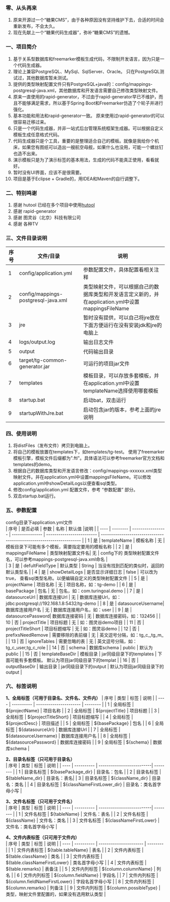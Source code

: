 ### 零、从头再来
1. 原来开源过一个“糖果CMS”，由于各种原因没有坚持维护下去，合适的时间会重新发布，不会太久。
1. 现在先献上一个“糖果代码生成器”，弥补“糖果CMS”的遗憾。

### 一、项目简介
1. 基于关系型数据库和freemarker模板生成代码，不限制开发语言，因为只是一个代码生成器。
1. 理论上兼容PostgreSQL、MySql、SqlServer、Oracle。 只在PostgreSQL测试过，其他数据库暂未测试。
1. 提供的类型映射配置文件只有PostgreSQL+java的：config/mappings-postgresql-java.xml，其他数据库和开发语言需要自己修改类型映射文件。
1. 原来一直使用的rapid-generator，不过由于rapid-generator早已不维护，而且不能够满足需求，所以基于Spring Boot和Freemarker仿造了个轮子并进行强化。    
1. 基本功能和用法和rapid-generator一致。 原来使用过rapid-generator的可以很容易迁移过来。
1. 只是一个代码生成器，并非一站式后台管理系统框架生成器。可以根据自定义模板生成任意格式代码。
1. 代码生成器只是个工具，重要的是整理适合自己的模板。就像是我给你个机床，如果您有图纸可以造出一艘航空母舰，如果什么也没用，可能一个螺丝钉也造不出来。
1. 演示模板只是为了演示标签的基本用法，生成的代码不能真正使用，看看就好。
1. 暂时没有UI界面，应该不是很需要。
1. 项目是基于Eclipse + Gradle的，用IDEA和Maven的自行调整下。

### 二、特别鸣谢
1. 感谢 hutool 已经在多个项目中使用[hutool](https://hutool.cn/) 
1. 感谢 rapid-generator   
1. 感谢 图灵谷（北京）科技有限公司  
1. 感谢 各种TV

### 三、文件目录说明
| 序号 | 文件/目录                            | 说明                                                                                           |
| ---- | ----------------------------------- | --------------------------------------------------------------------------------------------- |                                                                   
| 1    | config/application.yml              | 参数配置文件，具体配置看相关注释                                                                  |
| 2    | config/mappings-postgresql-java.xml | 类型映射文件，可以根据自己的数据库类型和开发语言定义新的，并在application.yml中设置mappingsFileName    |
| 3    | jre                                 | 暂时没有提供，可以自己将jre放在下面方便运行在没有安装jdk和jre的电脑上                                 |
| 4    | logs/output.log                     | 输出日志文件                                                                                    |
| 5    | output                              | 代码输出目录                                                                                    |
| 6    | target/tg-common-generator.jar      | 可运行的项目jar文件                                                                              |
| 7    | templates                           | 模板目录，可以存放多套模板，并在application.yml中设置templateName选择使用哪套模板                     |
| 8    | startup.bat                         | 启动bat，双击运行                                                                                |
| 9    | startupWithJre.bat                  | 启动包含jar的版本，参考上面的jre说明                                                               |

### 四、使用说明  
1. 将distFiles（发布文件）拷贝到电脑上。
1. 将自己的模板放置在templates下，如templates/tg-test。 使用了freemarker模板引擎，模板文件后缀都为".ftl"。具体语法可以参考freemarker官方文档和 templates的demo。  
1. 根据自己的数据库类型和开发语言修改：config/mappings-xxxxxx.xml类型映射文件。并在application.yml中设置mappingsFileName。可以修改application.yml中showDetailLogs以便查看sql类型。
1. 修改config/application.yml 配置文件，参考 “参数配置” 部分。    
1. 双击startup.bat运行。 
 

### 五、参数配置
config目录下application.yml文件   
| 序号 | 是否必填 | 参数               | 名称             | 默认值                     |说明                                                                 |
| ---- | -------- | ----------------- | --------------- | ------------------------- | -------------------------------------------------------------------- |
| 1    | 是       | templateName      | 模板名称         | 无                        | 模板目录下可能有多个模板，需要指定要用的模板名称                          |
| 2    | 是       | mappingsFileName  | 类型映射配置文件名| 无                        | config下的 类型映射配置文件名，可以参考mappings-postgresql-java.xml命名  |                    
| 3    | 是       | defultFieldType   | 默认类型         | String                    | 当没有找到匹配的类似时，返回的默认类型名                                 |
| 4    | 是       | showDetailLogs    | 是否显示详细日志  | false                     | 可以改为true， 查看sql类型名称。以便编辑自定义的类型映射配置文件           |
| 5    | 是       | projectName       | 项目名称         | 无                        | 项目名称，如：tg-demo                                                  |
| 6    | 是       | basePackage       | 包名             | 无                        | 包名，如：com.turingoal.demo                                          |
| 7    | 是       | datasourceUrl     | 数据库连接Url    | 无                         | 数据库连接Url，如：jdbc:postgresql://192.168.1.8:5432/tg-demo         |
| 8    | 是       | datasourceUsername| 数据库连接用户名  | 无                        | 数据库连接用户名，如：user                                              |
| 9    | 是       | datasourcePassword| 数据库连接密码    | 无                        | 数据库连接密码，如：132456                                              |
| 10   | 否       | projectTitle      | 项目标题         | 无                        | 如：图灵谷demo项目                                                      |
| 11   | 否       | projectTitleShort | 项目标题缩写      | 无                        | 如：图灵谷demo                                                         |
| 12   | 否       | prefixsNeedRemove | 需要移除的表前缀  | 无                        | 英文逗号分隔，如：tg_c_,tg_m_                                           |
| 13   | 否       | ignoreTables      | 需要忽略的表      | 无                        | 英文逗号分隔，如：tg_c_user,tg_c_role                                   |
| 14   | 否       | schema            | 数据库schema     | public                    | 默认为 public                                                          |
| 15   | 否       | templateBaseDir   | 模板目录         | jar同级目录下的templates   | 下面可能有多套模板。 默认为项目jar同级目录下的templat                      |
| 16   | 否       | outputBaseDir     | 输出目录         | jar同级目录下的output      | 默认为项目jar同级目录下的output                                          |

### 六、标签说明
**1、全局标签（可用于目录名、文件名、文件内）** 
| 序号 | 类型       | 标签                   | 说明     |
| ---- | ---------- | ---------------------- | -------- |
| 1    | 全局标签   | ${projectName}             | 项目名称     |
| 2    | 全局标签   | ${projectTitle}            | 项目标题     |
| 3    | 全局标签   | ${projectTitleShort}       | 项目标题缩写 |
| 4    | 全局标签   | ${projectDesc}             | 项目描述 |
| 5    | 全局标签   | ${basePackage}             | 包名 |
| 6    | 全局标签   | ${datasourceUrl}           | 数据库连接Url |
| 7    | 全局标签   | ${datasourceUsername}      | 数据库连接用户名 |
| 8    | 全局标签   | ${datasourcePassword}      | 数据库连接密码 |
| 9    | 全局标签   | ${schema}                  | 数据库schema |   

**2、目录名标签（只可用于目录名）**  
| 序号 | 类型       | 标签                        | 说明     |
| ---- | ---------- | --------------------------| -------- |
| 1    | 目录名标签 | ${basePackage_dir}         | 目录名：包名 |
| 2    | 目录名标签 | ${tableName_dir}           | 目录名：表名|
| 3    | 目录名标签 | ${className_dir}           | 目录名：类名 |
| 4    | 目录名标签 | ${classNameFirstLower_dir} | 目录名：类名首字母小写 |    

**3、文件名标签（只可用于文件名）**    
| 序号 | 类型       | 标签                       | 说明     |
| ---- | ---------- | --------------------------| -------- |
| 1    | 文件名标签 | ${tableName}               | 文件名：表名 |
| 2    | 文件名标签 | ${className}               | 文件名：类名 |
| 3    | 文件名标签 | ${classNameFirstLower}     | 文件名：类名首字母小写 |    

**4、文件内表标签（只可用于文件内）**    
| 序号 | 类型       | 标签                   | 说明     |
| ---- | ---------- | ---------------------- | -------- |
| 1    | 文件内表标签 | ${table.tableName}           | 表名  |
| 2    | 文件内表标签 | ${table.className}           | 类名  |
| 3    | 文件内表标签 | ${table.classNameFirstLower} | 类名首字母小写  |
| 4    | 文件内表标签 | ${table.remarks}             | 表备注  |
| 5    | 文件内列标签 | ${column.columnName}          | 列名  |
| 6    | 文件内列标签 | ${column.fieldName}           | 字段名  |
| 7    | 文件内列标签 | ${column.fieldNameFirstLower} | 字段名首字母小写  |
| 8    | 文件内列标签 | ${column.remarks}             | 列备注  |
| 9    | 文件内列标签 | ${column.possibleType}        | 类型，映射文件里配置的，如果没有选用默认类型  |